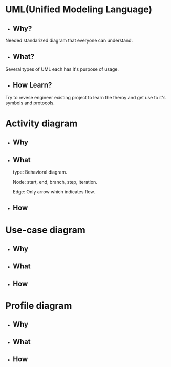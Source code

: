 # UML(Unified Modeling Language)
* ## Why?
 Needed standarized diagram that everyone can understand.
* ## What?
 Several types of UML each has it's purpose of usage.
* ## How Learn?
 Try to revese engineer existing project to learn the theroy and get use to it's symbols and protocols.
# Activity diagram
* ## Why
* ## What
  type: Behavioral diagram.
  
  Node: start, end, branch, step, iteration.

  Edge: Only arrow which indicates flow.
* ## How

# Use-case diagram
* ## Why
* ## What
* ## How

# Profile diagram
* ## Why
* ## What
* ## How
